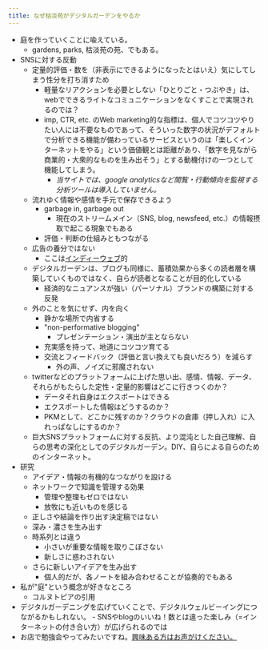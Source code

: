 ```yaml
---
title: なぜ枯淡苑がデジタルガーデンをやるか
---
```


- 庭を作っていくことに喩えている。
    - gardens, parks, 枯淡苑の苑、でもある。
- SNSに対する反動
	- 定量的評価・数を（非表示にできるようになったとはいえ）気にしてしまう性分を打ち消すため
        - 軽量なリアクションを必要としない「ひとりごと・つぶやき」は、webでできるライトなコミュニケーションをなくすことで実現されるのでは？
		- imp, CTR, etc. のWeb marketing的な指標は、個人でコツコツやりたい人には不要なものであって、そういった数字の状況がデフォルトで分析できる機能が備わっているサービスというのは「楽しくインターネットをやる」という価値観とは距離があり、「数字を見ながら商業的・大衆的なものを生み出そう」とする動機付けの一つとして機能してしまう。
			- *当サイトでは、google analyticsなど閲覧・行動傾向を監視する分析ツールは導入していません。*
	- 流れゆく情報や感情を手元で保存できるよう
		- garbage in, garbage out
			- 現在のストリームメイン（SNS, blog, newsfeed, etc.）の情報摂取で起こる現象でもある
		- 評価・判断の仕組みともつながる
	- 広告の養分ではない
        - ここは[インディーウェブ](https://www.cotan-en.com/blogs/news/the-indieweb-movement)的
	- デジタルガーデンは、ブログも同様に、蓄積効果から多くの読者層を構築していくものではなく、自らが読者となることが目的化している
		- 経済的なニュアンスが強い（パーソナル）ブランドの構築に対する反発
	- 外のことを気にせず、内を向く
		- 静かな場所で内省する
		- "non-performative blogging" 
            - プレゼンテーション・演出が主とならない
		- 充実感を持って、地道にコツコツ育てる
		- 交流とフィードバック（評価と言い換えても良いだろう）を減らす
            - 外の声、ノイズに邪魔されない
	- twitterなどのプラットフォームに上げた思い出、感情、情報、データ、それらがもたらした定性・定量的影響はどこに行きつくのか？
		- データそれ自身はエクスポートはできる
		- エクスポートした情報はどうするのか？
		- PKMとして、どこかに残すのか？クラウドの倉庫（押し入れ）に入れっぱなしにするのか？
	- 巨大SNSプラットフォームに対する反抗、より混沌とした自己理解、自らの思考の深化としてのデジタルガーデン。DIY、自らによる自らのためのインターネット。
- 研究
	- アイデア・情報の有機的なつながりを設ける
	- ネットワークで知識を管理する効果
        - 管理や整理もゼロではない
        - 放牧にも近いものを感じる
	- 正しさや結論を作り出す決定稿ではない
	- 深み・濃さを生み出す
    - 時系列とは違う
        - 小さいが重要な情報を取りこぼさない
        - 新しさに惑わされない
    - さらに新しいアイデアを生み出す
        - 個人的だが、各ノートを組み合わせることが協奏的でもある
- 私が"庭"という概念が好きなところ
	- コルヌトピアの引用
- デジタルガーデニングを広げていくことで、デジタルウェルビーイングにつながるかもしれない。
		- SNSやblogのいいね！数とは違った楽しみ（=インターネットの付き合い方）が広げられるのでは
- お店で勉強会やってみたいですね。[興味ある方はお声がけください。](https://www.cotan-en.com/pages/contact)
